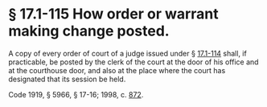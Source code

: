 # § 17.1-115 How order or warrant making change posted.

<p>A copy of every order of court of a judge issued under § <a href='http://law.lis.virginia.gov/vacode/17.1-114/'>17.1-114</a> shall, if practicable, be posted by the clerk of the court at the door of his office and at the courthouse door, and also at the place where the court has designated that its session be held.</p><p>Code 1919, § 5966, § 17-16; 1998, c. <a href='http://lis.virginia.gov/cgi-bin/legp604.exe?981+ful+CHAP0872'>872</a>.</p>